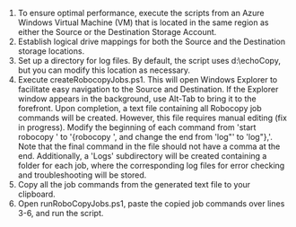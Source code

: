1. To ensure optimal performance, execute the scripts from an Azure Windows Virtual Machine (VM) that is located in the same region as either the Source or the Destination Storage Account.
2. Establish logical drive mappings for both the Source and the Destination storage locations.
3. Set up a directory for log files. By default, the script uses d:\echoCopy, but you can modify this location as necessary.
4. Execute createRobocopyJobs.ps1. This will open Windows Explorer to facilitate easy navigation to the Source and Destination. If the Explorer window appears in the background, use Alt-Tab to bring it to the forefront. Upon completion, a text file containing all Robocopy job commands will be created. However, this file requires manual editing (fix in progress). Modify the beginning of each command from 'start robocopy ' to '{robocopy ', and change the end from 'log"' to 'log"},'. Note that the final command in the file should not have a comma at the end. Additionally, a 'Logs' subdirectory will be created containing a folder for each job, where the corresponding log files for error checking and troubleshooting will be stored.
5. Copy all the job commands from the generated text file to your clipboard.
6. Open runRoboCopyJobs.ps1, paste the copied job commands over lines 3-6, and run the script.
